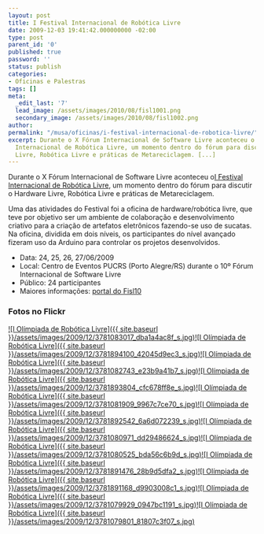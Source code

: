 ```yaml
---
layout: post
title: I Festival Internacional de Robótica Livre
date: 2009-12-03 19:41:42.000000000 -02:00
type: post
parent_id: '0'
published: true
password: ''
status: publish
categories:
- Oficinas e Palestras
tags: []
meta:
  _edit_last: '7'
  lead_image: /assets/images/2010/08/fisl1001.png
  secondary_image: /assets/images/2010/08/fisl1002.png
author:
permalink: "/musa/oficinas/i-festival-internacional-de-robotica-livre/"
excerpt: Durante o X Fórum Internacional de Software Livre aconteceu o I Festival
  Internacional de Robótica Livre, um momento dentro do fórum para discutir o Hardware
  Livre, Robótica Livre e práticas de Metareciclagem. [...]
---
```

Durante o X Fórum Internacional de Software Livre aconteceu o[I Festival Internacional de Robótica Livre](http://fisl.softwarelivre.org/10/www/festival-internacional-de-robotica-livre), um momento dentro do fórum para discutir o Hardware Livre, Robótica Livre e práticas de Metareciclagem.

Uma das atividades do Festival foi a oficina de hardware/robótica livre, que teve por objetivo ser um ambiente de colaboração e desenvolvimento criativo para a criação de artefatos eletrônicos fazendo-se uso de sucatas. Na oficina, dividida em dois níveis, os participantes do nível avançado fizeram uso da Arduino para controlar os projetos desenvolvidos.

- Data: 24, 25, 26, 27/06/2009
- Local: Centro de Eventos PUCRS (Porto Alegre/RS) durante o 10º Fórum Internacional de Software Livre
- Público: 24 participantes
- Maiores informações: [portal do Fisl10](http://www.fisl.com.br/10/www/festival-internacional-de-robotica-livre)

### Fotos no Flickr

[![I Olímpiada de Robótica Livre]({{ site.baseurl }}/assets/images/2009/12/3781083017_dba1a4ac8f_s.jpg)](http://www.flickr.com/photos/mystencillife/3781083017/)[![I Olímpiada de Robótica Livre]({{ site.baseurl }}/assets/images/2009/12/3781894100_42045d9ec3_s.jpg)](http://www.flickr.com/photos/mystencillife/3781894100/)[![I Olímpiada de Robótica Livre]({{ site.baseurl }}/assets/images/2009/12/3781082743_e23b9a41b7_s.jpg)](http://www.flickr.com/photos/mystencillife/3781082743/)[![I Olímpiada de Robótica Livre]({{ site.baseurl }}/assets/images/2009/12/3781893804_cfc678ff8e_s.jpg)](http://www.flickr.com/photos/mystencillife/3781893804/)[![I Olímpiada de Robótica Livre]({{ site.baseurl }}/assets/images/2009/12/3781081909_9967c7ce70_s.jpg)](http://www.flickr.com/photos/mystencillife/3781081909/)[![I Olímpiada de Robótica Livre]({{ site.baseurl }}/assets/images/2009/12/3781892542_6a6d072239_s.jpg)](http://www.flickr.com/photos/mystencillife/3781892542/)[![I Olímpiada de Robótica Livre]({{ site.baseurl }}/assets/images/2009/12/3781080971_dd29486624_s.jpg)](http://www.flickr.com/photos/mystencillife/3781080971/)[![I Olímpiada de Robótica Livre]({{ site.baseurl }}/assets/images/2009/12/3781080525_bda56c6b9d_s.jpg)](http://www.flickr.com/photos/mystencillife/3781080525/)[![I Olímpiada de Robótica Livre]({{ site.baseurl }}/assets/images/2009/12/3781891476_28b9d5dfa2_s.jpg)](http://www.flickr.com/photos/mystencillife/3781891476/)[![I Olímpiada de Robótica Livre]({{ site.baseurl }}/assets/images/2009/12/3781891168_d9903008c1_s.jpg)](http://www.flickr.com/photos/mystencillife/3781891168/)[![I Olímpiada de Robótica Livre]({{ site.baseurl }}/assets/images/2009/12/3781079929_0947bc1191_s.jpg)](http://www.flickr.com/photos/mystencillife/3781079929/)[![I Olímpiada de Robótica Livre]({{ site.baseurl }}/assets/images/2009/12/3781079801_81807c3f07_s.jpg)](http://www.flickr.com/photos/mystencillife/3781079801/)

